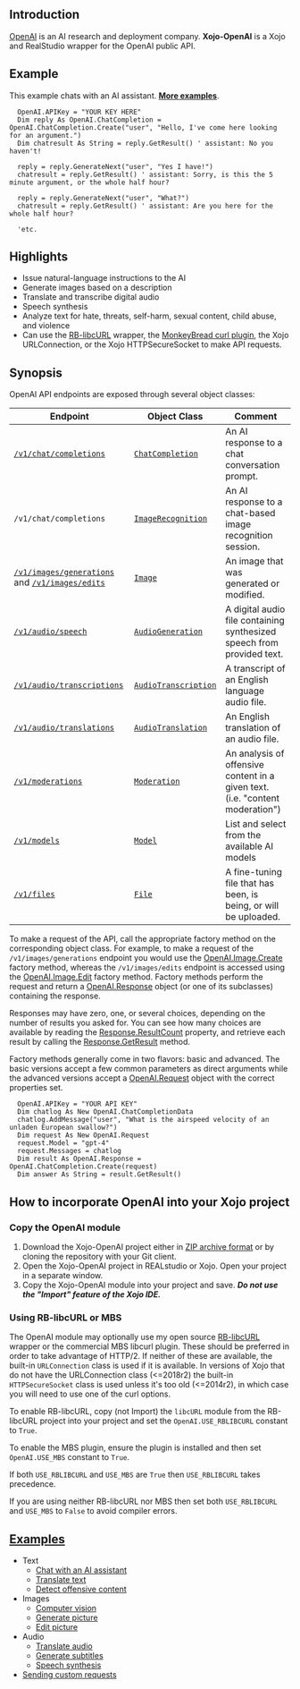 ## Introduction
[OpenAI](https://openai.com/) is an AI research and deployment company. **Xojo-OpenAI** is a Xojo and RealStudio wrapper for the OpenAI public API.

## Example
This example chats with an AI assistant. [**More examples**](https://github.com/charonn0/Xojo-OpenAI/wiki#examples).
```realbasic
  OpenAI.APIKey = "YOUR KEY HERE"
  Dim reply As OpenAI.ChatCompletion = OpenAI.ChatCompletion.Create("user", "Hello, I've come here looking for an argument.")
  Dim chatresult As String = reply.GetResult() ' assistant: No you haven't!
  
  reply = reply.GenerateNext("user", "Yes I have!")
  chatresult = reply.GetResult() ' assistant: Sorry, is this the 5 minute argument, or the whole half hour?
  
  reply = reply.GenerateNext("user", "What?")
  chatresult = reply.GetResult() ' assistant: Are you here for the whole half hour?
  
  'etc.
```

## Highlights
* Issue natural-language instructions to the AI
* Generate images based on a description
* Translate and transcribe digital audio
* Speech synthesis
* Analyze text for hate, threats, self-harm, sexual content, child abuse, and violence
* Can use the [RB-libcURL](https://github.com/charonn0/RB-libcURL) wrapper, the [MonkeyBread curl plugin](https://www.monkeybreadsoftware.net/class-curlmbs.shtml), the Xojo URLConnection, or the Xojo HTTPSecureSocket to make API requests. 

## Synopsis

OpenAI API endpoints are exposed through several object classes:

|Endpoint|Object Class|Comment|
|-----------|------------|-------|
|[`/v1/chat/completions`](https://platform.openai.com/docs/api-reference/chat/create)|[`ChatCompletion`](https://github.com/charonn0/Xojo-OpenAI/wiki/OpenAI.ChatCompletion)|An AI response to a chat conversation prompt.| 
|`/v1/chat/completions`|[`ImageRecognition`](https://github.com/charonn0/Xojo-OpenAI/wiki/OpenAI.ImageRecognition)|An AI response to a chat-based image recognition session.| 
|[`/v1/images/generations`](https://platform.openai.com/docs/api-reference/images/create) and [`/v1/images/edits`](https://platform.openai.com/docs/api-reference/images/createEdit)|[`Image`](https://github.com/charonn0/Xojo-OpenAI/wiki/OpenAI.Image)|An image that was generated or modified.| 
|[`/v1/audio/speech`](https://platform.openai.com/docs/api-reference/audio)|[`AudioGeneration`](https://github.com/charonn0/Xojo-OpenAI/wiki/OpenAI.Audiogeneration)|A digital audio file containing synthesized speech from provided text.|
|[`/v1/audio/transcriptions`](https://platform.openai.com/docs/api-reference/audio/createTranscription)|[`AudioTranscription`](https://github.com/charonn0/Xojo-OpenAI/wiki/OpenAI.AudioTranscription)|A transcript of an English language audio file.| 
|[`/v1/audio/translations`](https://platform.openai.com/docs/api-reference/audio/createTranslation)|[`AudioTranslation`](https://github.com/charonn0/Xojo-OpenAI/wiki/OpenAI.AudioTranslation)|An English translation of an audio file.| 
|[`/v1/moderations`](https://platform.openai.com/docs/api-reference/moderations)|[`Moderation`](https://github.com/charonn0/Xojo-OpenAI/wiki/OpenAI.Moderation)|An analysis of offensive content in a given text. (i.e. "content moderation")| 
|[`/v1/models`](https://platform.openai.com/docs/api-reference/models)|[`Model`](https://github.com/charonn0/Xojo-OpenAI/wiki/OpenAI.Model)|List and select from the available AI models|
|[`/v1/files`](https://platform.openai.com/docs/api-reference/files)|[`File`](https://github.com/charonn0/Xojo-OpenAI/wiki/OpenAI.File)|A fine-tuning file that has been, is being, or will be uploaded.|

To make a request of the API, call the appropriate factory method on the corresponding object class. For example, to make a request of the `/v1/images/generations` endpoint you would use the [OpenAI.Image.Create](https://github.com/charonn0/Xojo-OpenAI/wiki/OpenAI.Image.Create) factory method, whereas the `/v1/images/edits` endpoint is accessed using the [OpenAI.Image.Edit](https://github.com/charonn0/Xojo-OpenAI/wiki/OpenAI.Image.Edit) factory method. Factory methods perform the request and return a [OpenAI.Response](https://github.com/charonn0/Xojo-OpenAI/wiki/OpenAI.Response) object (or one of its subclasses) containing the response.

Responses may have zero, one, or several choices, depending on the number of results you asked for. You can see how many choices are available by reading the [Response.ResultCount](https://github.com/charonn0/Xojo-OpenAI/wiki/OpenAI.Response.ResultCount) property, and retrieve each result by calling the [Response.GetResult](https://github.com/charonn0/Xojo-OpenAI/wiki/OpenAI.Response.GetResult) method.

Factory methods generally come in two flavors: basic and advanced. The basic versions accept a few common parameters as direct arguments while the advanced versions accept a [OpenAI.Request](https://github.com/charonn0/Xojo-OpenAI/wiki/OpenAI.Request) object with the correct properties set. 

```realbasic
  OpenAI.APIKey = "YOUR API KEY"
  Dim chatlog As New OpenAI.ChatCompletionData
  chatlog.AddMessage("user", "What is the airspeed velocity of an unladen European swallow?")
  Dim request As New OpenAI.Request
  request.Model = "gpt-4"
  request.Messages = chatlog
  Dim result As OpenAI.Response = OpenAI.ChatCompletion.Create(request)
  Dim answer As String = result.GetResult()
```

## How to incorporate OpenAI into your Xojo project

### Copy the OpenAI module
1. Download the Xojo-OpenAI project either in [ZIP archive format](https://github.com/charonn0/Xojo-OpenAI/archive/master.zip) or by cloning the repository with your Git client.
2. Open the Xojo-OpenAI project in REALstudio or Xojo. Open your project in a separate window.
3. Copy the Xojo-OpenAI module into your project and save. _**Do not use the "Import" feature of the Xojo IDE.**_

### Using RB-libcURL or MBS
The OpenAI module may optionally use my open source [RB-libcURL](https://github.com/charonn0/RB-libcURL) wrapper or the commercial MBS libcurl plugin. These should be preferred in order to take advantage of HTTP/2. If neither of these are available, the built-in `URLConnection` class is used if it is available. In versions of Xojo that do not have the URLConnection class (<=2018r2) the built-in `HTTPSecureSocket` class is used unless it's too old (<=2014r2), in which case you will need to use one of the curl options.

To enable RB-libcURL, copy (not Import) the `libcURL` module from the RB-libcURL project into your project and set the `OpenAI.USE_RBLIBCURL` constant to `True`.

To enable the MBS plugin, ensure the plugin is installed and then set `OpenAI.USE_MBS` constant to `True`.

If both `USE_RBLIBCURL` and `USE_MBS` are `True` then `USE_RBLIBCURL` takes precedence.

If you are using neither RB-libcURL nor MBS then set both `USE_RBLIBCURL` and `USE_MBS` to `False` to avoid compiler errors.

## [Examples](https://github.com/charonn0/Xojo-OpenAI/wiki/Examples)
  * Text
    * [Chat with an AI assistant](https://github.com/charonn0/Xojo-OpenAI/wiki/Examples#chatting-with-an-ai-assistant)
    * [Translate text](https://github.com/charonn0/Xojo-OpenAI/wiki/Examples#translate-text)
    * [Detect offensive content](https://github.com/charonn0/Xojo-OpenAI/wiki/Examples#check-text-for-offensive-content)
  * Images
    * [Computer vision](https://github.com/charonn0/Xojo-OpenAI/wiki/Examples#computer-vision)
    * [Generate picture](https://github.com/charonn0/Xojo-OpenAI/wiki/Examples#generate-picture)
    * [Edit picture](https://github.com/charonn0/Xojo-OpenAI/wiki/Examples#edit-a-picture)
  * Audio
    * [Translate audio](https://github.com/charonn0/Xojo-OpenAI/wiki/Examples#translate-audio)
    * [Generate subtitles](https://github.com/charonn0/Xojo-OpenAI/wiki/Examples#generate-subtitles-for-a-video)
    * [Speech synthesis](https://github.com/charonn0/Xojo-OpenAI/wiki/Examples#speech-synthesis)
  * [Sending custom requests](https://github.com/charonn0/Xojo-OpenAI/wiki/Examples#sending-a-custom-request)
